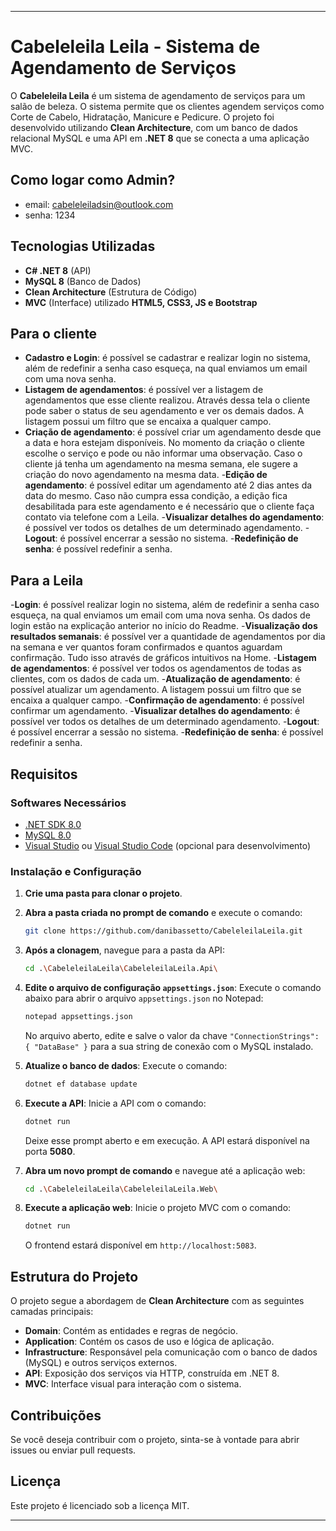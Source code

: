 
---

# Cabeleleila Leila - Sistema de Agendamento de Serviços

O **Cabeleleila Leila** é um sistema de agendamento de serviços para um salão de beleza. O sistema permite que os clientes agendem serviços como Corte de Cabelo, Hidratação, Manicure e Pedicure. O projeto foi desenvolvido utilizando **Clean Architecture**, com um banco de dados relacional MySQL e uma API em **.NET 8** que se conecta a uma aplicação MVC.

## Como logar como Admin?

- email: cabeleleiladsin@outlook.com
- senha: 1234

## Tecnologias Utilizadas

- **C# .NET 8** (API)
- **MySQL 8** (Banco de Dados)
- **Clean Architecture** (Estrutura de Código)
- **MVC** (Interface) utilizado **HTML5, CSS3, JS e Bootstrap**

## Para o cliente

- **Cadastro e Login**: é possível se cadastrar e realizar login no sistema, além de redefinir a senha caso esqueça, na qual enviamos um email com uma nova senha.
- **Listagem de agendamentos**: é possível ver a listagem de agendamentos que esse cliente realizou. Através dessa tela o cliente pode saber o status de seu agendamento e ver os demais dados. A listagem possui um filtro que se encaixa a qualquer campo.
- **Criação de agendamento**: é possível criar um agendamento desde que a data e hora estejam disponíveis. No momento da criação o cliente escolhe o serviço e pode ou não informar uma observação. Caso o cliente já tenha um agendamento na mesma semana, ele sugere a criação do novo agendamento na mesma data.
-**Edição de agendamento**: é possível editar um agendamento até 2 dias antes da data do mesmo. Caso não cumpra essa condição, a edição fica desabilitada para este agendamento e é necessário que o cliente faça contato via telefone com a Leila.
-**Visualizar detalhes do agendamento**: é possível ver todos os detalhes de um determinado agendamento.
-**Logout**: é possível encerrar a sessão no sistema.
-**Redefinição de senha**: é possível redefinir a senha.

## Para a Leila

-**Login**: é possível realizar login no sistema, além de redefinir a senha caso esqueça, na qual enviamos um email com uma nova senha. Os dados de login estão na explicação anterior no início do Readme.
-**Visualização dos resultados semanais**: é possível ver a quantidade de agendamentos por dia na semana e ver quantos foram confirmados e quantos aguardam confirmação. Tudo isso através de gráficos intuitivos na Home.
-**Listagem de agendamentos**: é possível ver todos os agendamentos de todas as clientes, com os dados de cada um. 
-**Atualização de agendamento**: é possível atualizar um agendamento. A listagem possui um filtro que se encaixa a qualquer campo.
-**Confirmação de agendamento**: é possível confirmar um agendamento.
-**Visualizar detalhes do agendamento**: é possível ver todos os detalhes de um determinado agendamento.
-**Logout**: é possível encerrar a sessão no sistema.
-**Redefinição de senha**: é possível redefinir a senha.

## Requisitos

### Softwares Necessários

- [.NET SDK 8.0](https://dotnet.microsoft.com/download/dotnet/8.0)
- [MySQL 8.0](https://dev.mysql.com/downloads/mysql/)
- [Visual Studio](https://visualstudio.microsoft.com/) ou [Visual Studio Code](https://code.visualstudio.com/) (opcional para desenvolvimento)

### Instalação e Configuração

1. **Crie uma pasta para clonar o projeto**.
   
2. **Abra a pasta criada no prompt de comando** e execute o comando:
   ```bash
   git clone https://github.com/danibassetto/CabeleleilaLeila.git
   ```

3. **Após a clonagem**, navegue para a pasta da API:
   ```bash
   cd .\CabeleleilaLeila\CabeleleilaLeila.Api\
   ```

4. **Edite o arquivo de configuração `appsettings.json`**:
   Execute o comando abaixo para abrir o arquivo `appsettings.json` no Notepad:
   ```bash
   notepad appsettings.json
   ```
   No arquivo aberto, edite e salve o valor da chave `"ConnectionStrings": { "DataBase" }` para a sua string de conexão com o MySQL instalado.

5. **Atualize o banco de dados**:
   Execute o comando:
   ```bash
   dotnet ef database update
   ```

6. **Execute a API**:
   Inicie a API com o comando:
   ```bash
   dotnet run
   ```
   Deixe esse prompt aberto e em execução. A API estará disponível na porta **5080**.

7. **Abra um novo prompt de comando** e navegue até a aplicação web:
   ```bash
   cd .\CabeleleilaLeila\CabeleleilaLeila.Web\
   ```

8. **Execute a aplicação web**:
   Inicie o projeto MVC com o comando:
   ```bash
   dotnet run
   ```
   O frontend estará disponível em `http://localhost:5083`.

## Estrutura do Projeto

O projeto segue a abordagem de **Clean Architecture** com as seguintes camadas principais:

- **Domain**: Contém as entidades e regras de negócio.
- **Application**: Contém os casos de uso e lógica de aplicação.
- **Infrastructure**: Responsável pela comunicação com o banco de dados (MySQL) e outros serviços externos.
- **API**: Exposição dos serviços via HTTP, construída em .NET 8.
- **MVC**: Interface visual para interação com o sistema.

## Contribuições

Se você deseja contribuir com o projeto, sinta-se à vontade para abrir issues ou enviar pull requests.

## Licença

Este projeto é licenciado sob a licença MIT.

---

